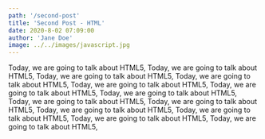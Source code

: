 ```yaml
---
path: '/second-post'
title: 'Second Post - HTML'
date: 2020-8-02 07:09:00
author: 'Jane Doe'
image: ../../images/javascript.jpg
---
```


Today, we are going to talk about HTML5, Today, we are going to talk about HTML5, Today, we are going to talk about HTML5, Today, we are going to talk about HTML5, Today, we are going to talk about HTML5, Today, we are going to talk about HTML5, Today, we are going to talk about HTML5, Today, we are going to talk about HTML5, Today, we are going to talk about HTML5, Today, we are going to talk about HTML5, Today, we are going to talk about HTML5, Today, we are going to talk about HTML5, Today, we are going to talk about HTML5,